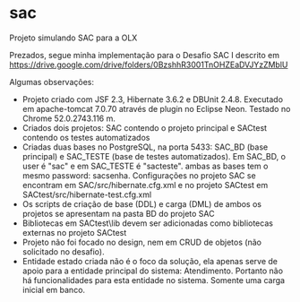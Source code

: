 # sac
Projeto simulando SAC para a OLX

Prezados, segue minha implementação para o Desafio SAC I descrito em https://drive.google.com/drive/folders/0BzshhR3001TnOHZEaDVJYzZMblU

Algumas observações:
- Projeto criado com JSF 2.3, Hibernate 3.6.2 e DBUnit 2.4.8. Executado em apache-tomcat 7.0.70 através de plugin no Eclipse Neon. Testado no Chrome 52.0.2743.116 m.
- Criados dois projetos: SAC contendo o projeto principal e SACtest contendo os testes automatizados
- Criadas duas bases no PostgreSQL, na porta 5433: SAC_BD (base principal) e SAC_TESTE (base de testes automatizados). Em SAC_BD, o user é "sac" e em SAC_TESTE é "sacteste". ambas as bases tem o mesmo password: sacsenha. Configurações no projeto SAC se encontram em SAC/src/hibernate.cfg.xml e no projeto SACtest em SACtest/src/hibernate-test.cfg.xml
- Os scripts de criação de base (DDL) e carga (DML) de ambos os projetos se apresentam na pasta BD do projeto SAC
- Bibliotecas em SACtest\lib devem ser adicionadas como bibliotecas externas no projeto SACtest
- Projeto não foi focado no design, nem em CRUD de objetos (não solicitado no desafio).
- Entidade estado criada não é o foco da solução, ela apenas serve de apoio para a entidade principal do sistema: Atendimento. Portanto não há funcionalidades para esta entidade no sistema. Somente uma carga inicial em banco.
